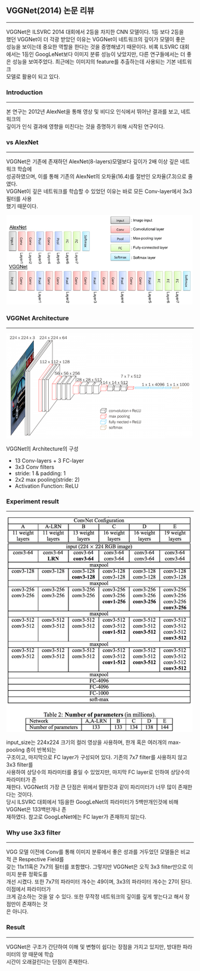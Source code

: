 ## VGGNet(2014) 논문 리뷰
---
VGGNet은 ILSVRC 2014 대회에서 2등을 차지한 CNN 모델이다. 1등 보다 2등을  
했던 VGGNet이 더 각광 받았던 이유는 VGGNet이 네트워크의 깊이가 모델이 좋은  
성능을 보이는데 중요한 역할을 한다는 것을 증명해냈기 때문이다. 비록 ILSVRC 대회  
에서는 1등인 GoogLeNet보다 이미지 분류 성능이 낮았지만, 다른 연구들에서는 더 좋  
은 성능을 보여주었다. 최근에는 이미지의 feature를 추출하는데 사용되는 기본 네트워크  
모델로 활용이 되고 있다. 

### Introduction
---
본 연구는 2012년 AlexNet을 통해 영상 및 비디오 인식에서 뛰어난 결과를 보고, 네트워크의  
깊이가 인식 결과에 영향을 미친다는 것을 증명하기 위해 시작된 연구이다.

### vs AlexNet
---
VGGNet은 기존에 존재하던 AlexNet(8-layers)모델보다 깊이가 2배 이상 깊은 네트워크 학습에  
성공하였으며, 이를 통해 기존의 AlexNet의 오차율(16.4)를 절반인 오차율(7.3)으로 줄였다.  
VGGNet이 깊은 네트워크를 학습할 수 있었던 이유는 바로 모든 Conv-layer에서 3x3 필터를 사용  
했기 때문이다.

<img src="./img/vggnetvsalexnet.png" width="500px">

### VGGNet Architecture
---
<img src="./img/vggnetarchitecture.png" width="500px">

VGGNet의 Architecture의 구성

- 13 Conv-layers + 3 FC-layer
- 3x3 Conv filters
- stride: 1 & padding: 1
- 2x2 max pooling(stride: 2)
- Activation Function: ReLU

### Experiment result
---
<img src="./img/vggnetexp.png" width="500px">

input_size는 224x224 크기의 컬러 영상을 사용하며, 한개 혹은 여러개의 max-pooling 층이 반복되는  
구조이고, 마지막으로 FC layer가 구성되어 있다. 기존의 7x7 filter를 사용하지 않고 3x3 filter를  
사용하여 상당수의 파라미터를 줄일 수 있었지만, 마지막 FC layer로 인하여 상당수의 파라미터가 존  
재한다. VGGNet의 가장 큰 단점은 위에서 말한것과 같이 파리미터가 너무 많이 존재한다는 것이다.  
당시 ILSVRC 대회에서 1등을한 GoogLeNet의 파라미터가 5백만개인것에 비해 VGGNet은 133백만개나 존  
재하였다. 참고로 GoogLeNet에는 FC layer가 존재하지 않는다.

### Why use 3x3 filter
---

VGG 모델 이전에 Conv를 통해 이미지 분류에서 좋은 성과를 거두었던 모델들은 비교적 큰 Respective Field를  
갖는 11x11혹은 7x7의 필터를 포함했다. 그렇지만 VGGNet은 오직 3x3 filter만으로 이미지 분류 정확도를  
개선 시켰다. 또한 7x7의 파라미터 개수는 49이며, 3x3의 파라미터 개수는 27이 된다. 이점에서 파라미터가  
크게 감소하는 것을 알 수 있다. 또한 무작정 네트워크의 깊이를 깊게 쌓는다고 해서 장점만이 존재하는 것  
은 아니다.

### Result
---

VGGNet은 구조가 간단하여 이해 및 변형이 쉽다는 장점을 가지고 있지만, 방대한 파라미터의 양 때문에 학습  
시간이 오래걸린다는 단점이 존재한다.